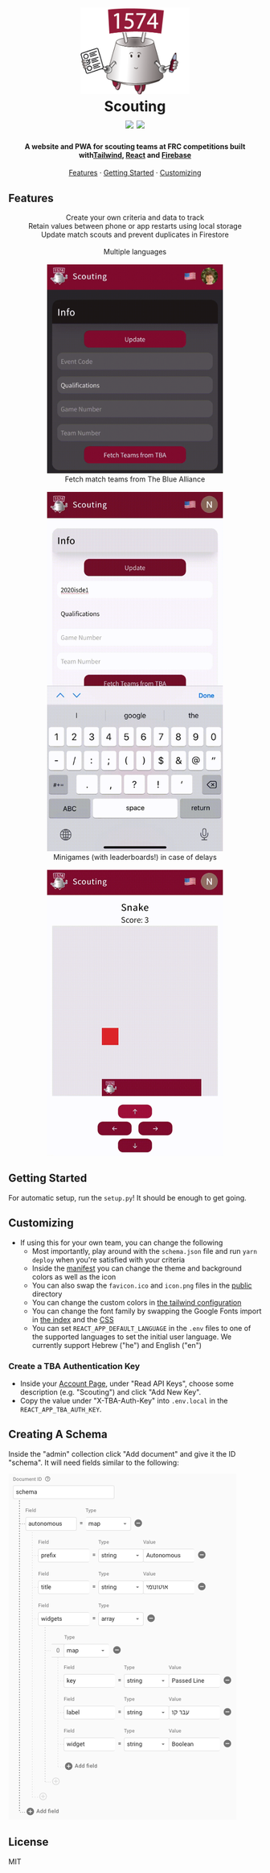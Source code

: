 <h1 align="center">
    <img src="docs/logo.png" width="218.5">
    <br />
    Scouting
    <br />
    <img src="https://img.shields.io/badge/license-MIT-blue.svg">
    <img src="https://img.shields.io/badge/PRs-welcome-brightgreen.svg">
</h1>

<h4 align="center">
    A website and PWA for scouting teams at FRC competitions built with<a href="https://tailwindcss.com">Tailwind</a>, <a href="https://reactjs.org">React</a> and <a href="https://firebase.google.com">Firebase</a>
</h4>

<p align="center">
    <a href="#features">Features</a>
    &middot
    <a href="#getting-started">Getting Started</a>
    &middot
    <a href="#customizing">Customizing</a>
</p>

## Features

<p align="center">
    Create your own criteria and data to track    
    <br />
    Retain values between phone or app restarts using local storage
    <br />
    Update match scouts and prevent duplicates in Firestore
    <br />
    <br />
    Multiple languages
    <br />
    <br />
    <img src="docs/languages.gif" alt="Multi language" width="350" />
    <br />
    Fetch match teams from The Blue Alliance
    <br />
    <br />
    <img src="docs/tba.gif" alt="TBA teams" width="350" />
    <br />
    Minigames (with leaderboards!) in case of delays
    <br />
    <br />
    <img src="docs/games.gif" alt="Snake" width="350" />
</p>

## Getting Started

For automatic setup, run the `setup.py`!
It should be enough to get going.

## Customizing

-   If using this for your own team, you can change the following
    -   Most importantly, play around with the `schema.json` file and run `yarn deploy` when you're satisfied with your criteria
    -   Inside the [manifest](./public/manifest.json) you can change the theme and background colors as well as the icon
    -   You can also swap the `favicon.ico` and `icon.png` files in the [public](./public) directory
    -   You can change the custom colors in [the tailwind configuration](./tailwind.config.js)
    -   You can change the font family by swapping the Google Fonts import in [the index](./public/index.html) and the [CSS](./src/index.css)
    -   You can set `REACT_APP_DEFAULT_LANGUAGE` in the `.env` files to one of the supported languages to set the initial user language. We currently support Hebrew ("he") and English ("en")

### Create a TBA Authentication Key

-   Inside your [Account Page](https://www.thebluealliance.com/account), under "Read API Keys", choose some description (e.g. "Scouting") and click "Add New Key".
-   Copy the value under "X-TBA-Auth-Key" into `.env.local` in the `REACT_APP_TBA_AUTH_KEY`.

## Creating A Schema

Inside the "admin" collection click "Add document" and give it the ID "schema". It will need fields similar to the following:

![Schema](docs/schema.png)

## License

MIT
